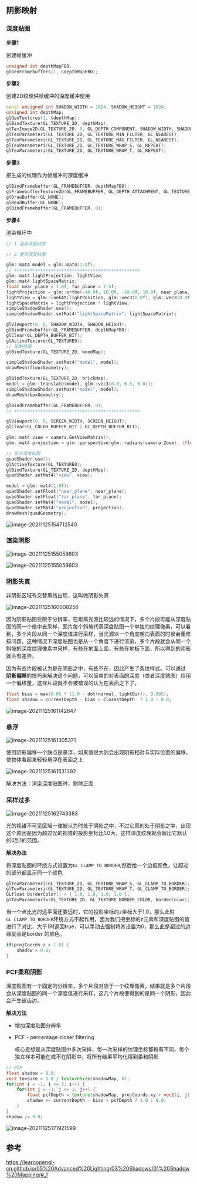 ## 阴影映射

### 深度贴图

**步骤1**

创建帧缓冲

```c++
unsigned int depthMapFBO;
glGenFramebuffers(1, &depthMapFBO);
```

**步骤2**

创建2D纹理供帧缓冲的深度缓冲使用

```c++
const unsigned int SHADOW_WIDTH = 1024, SHADOW_HEIGHT = 1024;
unsigned int depthMap;
glGenTextures(1, &depthMap);
glBindTexture(GL_TEXTURE_2D, depthMap);
glTexImage2D(GL_TEXTURE_2D, 0, GL_DEPTH_COMPONENT, SHADOW_WIDTH, SHADOW_HEIGHT, 0, GL_DEPTH_COMPONENT, GL_FLOAT, NULL);
glTexParameteri(GL_TEXTURE_2D, GL_TEXTURE_MIN_FILTER, GL_NEAREST);
glTexParameteri(GL_TEXTURE_2D, GL_TEXTURE_MAG_FILTER, GL_NEAREST);
glTexParameteri(GL_TEXTURE_2D, GL_TEXTURE_WRAP_S, GL_REPEAT);
glTexParameteri(GL_TEXTURE_2D, GL_TEXTURE_WRAP_T, GL_REPEAT);
```

**步骤3**

把生成的纹理作为帧缓冲的深度缓冲

```c++
glBindFramebuffer(GL_FRAMEBUFFER, depthMapFBO);
glFramebufferTexture2D(GL_FRAMEBUFFER, GL_DEPTH_ATTACHMENT, GL_TEXTURE_2D, depthMap, 0);
glDrawBuffer(GL_NONE);
glReadBuffer(GL_NONE);
glBindFramebuffer(GL_FRAMEBUFFER, 0);
```

**步骤4**

渲染循环中

```c++
// 1.渲染深度贴图

// 2.使用深度贴图
```

```c++
glm::mat4 model = glm::mat4(1.0f);
// ++++++++++++++++++++++++++++++++++++++++++++++++
glm::mat4 lightProjection, lightView;
glm::mat4 lightSpaceMatrix;
float near_plane = 1.0f, far_plane = 7.5f;
lightProjection = glm::ortho(-10.0f, 10.0f, -10.0f, 10.0f, near_plane, far_plane);
lightView = glm::lookAt(lightPosition, glm::vec3(0.0f), glm::vec3(0.0f, 1.0f, 0.0f));
lightSpaceMatrix = lightProjection * lightView;
simpleShadowShader.use();
simpleShadowShader.setMat4("lightSpaceMatrix", lightSpaceMatrix);

glViewport(0, 0, SHADOW_WIDTH, SHADOW_HEIGHT);
glBindFramebuffer(GL_FRAMEBUFFER, depthMapFBO);
glClear(GL_DEPTH_BUFFER_BIT);
glActiveTexture(GL_TEXTURE0);
// 绘制场景
glBindTexture(GL_TEXTURE_2D, woodMap);

simpleShadowShader.setMat4("model", model);
drawMesh(floorGeometry);

glBindTexture(GL_TEXTURE_2D, brickMap);
model = glm::translate(model, glm::vec3(0.0, 0.5, 0.0));
simpleShadowShader.setMat4("model", model);
drawMesh(boxGeometry);

glBindFramebuffer(GL_FRAMEBUFFER, 0);
// ++++++++++++++++++++++++++++++++++++++++++++++++

glViewport(0, 0, SCREEN_WIDTH, SCREEN_HEIGHT);
glClear(GL_COLOR_BUFFER_BIT | GL_DEPTH_BUFFER_BIT);

glm::mat4 view = camera.GetViewMatrix();
glm::mat4 projection = glm::perspective(glm::radians(camera.Zoom), (float)SCREEN_WIDTH / (float)SCREEN_HEIGHT, 0.1f, 100.0f);

// 显示深度贴图
quadShader.use();
glActiveTexture(GL_TEXTURE0);
glBindTexture(GL_TEXTURE_2D, depthMap);
quadShader.setMat4("view", view);

model = glm::mat4(1.0f);
quadShader.setFloat("near_plane", near_plane);
quadShader.setFloat("far_plane", far_plane);
quadShader.setMat4("model", model);
quadShader.setMat4("projection", projection);
drawMesh(quadGeometry);
```

![image-20211125154712540](image-20211125154712540.png)

### 渲染阴影

![image-20211125155059603](image-20211125155059603.png)

![image-20211125155059603](2021-11-25_155337.gif)

### 阴影失真

非阴影区域有交替黑线出现，这叫做阴影失真

![image-20211125160008256](image-20211125160008256.png)

因为阴影贴图受限于分辨率，在距离光源比较远的情况下，多个片段可能从深度贴图的同一个值中去采样，图片每个斜坡代表深度贴图一个单独的纹理像素，可以看到，多个片段从同一个深度值进行采样，当光源以一个角度朝向表面的时候会重修按问题，这种情况下深度贴图也是从一个角度下进行渲染，多个片段就会从同一个斜坡的深度纹理像素中采样，有些在地面上面，有些在地板下面，所以得到的阴影就会有差异。

因为有些片段被认为是在阴影之中，有些不在，因此产生了条纹样式。可以通过 **阴影偏移**的技巧来解决这个问题，可以简单的对表面的深度（或者深度贴图）应用一个偏移量，这样片段就不会被错误的认为在表面之下了。

```c++
float bias = max(0.05 * (1.0 - dot(normal, lightDir)), 0.005);
float shadow = currentDepth - bias > closestDepth  ? 1.0 : 0.0;
```

![image-20211125161142647](image-20211125161142647.png)

### 悬浮

![image-20211125161305371](image-20211125161305371.png)

使用阴影偏移一个缺点是悬浮，如果值很大则会出现阴影相对与实际位置的偏移，使物体看起来轻轻悬浮在表面之上

![image-20211125161531392](image-20211125161531392.png)

解决方法：渲染深度贴图时，剔除正面



### 采样过多

![image-20211125162748383](image-20211125162748383.png)

光的视锥不可见区域一律被认为时处于阴影之中，不过它真的处于阴影之中，出现这个原因是因为超过光的视锥的投影坐标比1.0大，这样深度纹理就会超出它默认的0到1的范围。

**解决办法**

将深度贴图的环绕方式设置为`GL_CLAMP_TO_BORDER`,然后给一个边框颜色，让超过的部分都显示同一个颜色

```c++
glTexParameteri(GL_TEXTURE_2D, GL_TEXTURE_WRAP_S, GL_CLAMP_TO_BORDER);
glTexParameteri(GL_TEXTURE_2D, GL_TEXTURE_WRAP_T, GL_CLAMP_TO_BORDER);
GLfloat borderColor[] = { 1.0, 1.0, 1.0, 1.0 };
glTexParameterfv(GL_TEXTURE_2D, GL_TEXTURE_BORDER_COLOR, borderColor);
```

当一个点比光的远平面还要远时，它的投影坐标的z坐标大于1.0，那么此时`GL_CLAMP_TO_BORDER`环绕方式不起作用，因为我们把坐标的z元素和深度贴图的值进行了对比，大于1时返回true，可以手动去强制将其设置为0，那么此是超过的边缘就会是border 的颜色。

```glsl
if(projCoords.z > 1.0) {
    shadow = 0.0;
}
```

### PCF柔和阴影

深度贴图有一个固定的分辨率，多个片段对应于一个纹理像素，结果就是多个片段会从深度贴图的同一个深度值进行采样，这几个片段便得到的是同一个阴影，因此会产生锯齿边。

**解决方法**

- 增加深度贴图分辨率

- PCF - percentage closer filtering

  核心思想是从深度贴图中多次采样，每一次采样的纹理坐标都稍有不同，每个独立样本可能在或不在阴影中，将所有结果平均化得到柔和阴影

```glsl
// PCF
float shadow = 0.0;
vec2 texSize = 1.0 / textureSize(shadowMap, 0);
for(int i = -1; i <= 1; i++) {
    for(int j = -1; j <= 1; j++) {
        float pcfDepth = texture(shadowMap, projCoords.xy + vec2(i, j) * texSize).r;
        shadow += currentDepth - bias > pcfDepth ? 1.0 : 0.0;
    }
}
shadow /= 9.0;
```



![image-20211125171921599](image-20211125171921599.png)

















## 参考

https://learnopengl-cn.github.io/05%20Advanced%20Lighting/03%20Shadows/01%20Shadow%20Mapping/#_1

